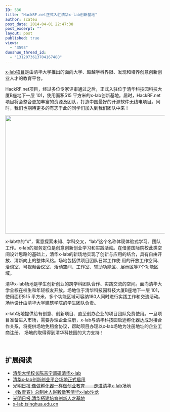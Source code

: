 ```yaml
---
ID: 536
title: "HackRF.net正式入驻清华x-lab创新基地"
author: scateu
post_date: 2014-04-01 22:47:38
post_excerpt: ""
layout: post
published: true
views:
  - "3593"
duoshuo_thread_id:
  - "1312073613704167488"
---
```

<a href="http://www.x-lab.tsinghua.edu.cn/">x-lab项目</a>是由清华大学推出的面向大学、超越学科界限、发现和培养创意创新创业人才的教育平台。

HackRF.net项目，经过多位专家评审通过之后，正式入驻位于清华科技园科技大厦B座地下一层 101，使用面积515 平方米的x-lab创新基地。届时，HackRF.net项目将会整合更加丰富的资源及团队，打造中国最好的开源软件无线电项目。同时，我们也期待更多的有志于此的同学们加入到我们团队中来！

<img class="alignnone" src="http://www.x-lab.tsinghua.edu.cn/uploads/2013101521165880633.jpg" alt="" width="1200" height="374" />

x-lab中的“x”，寓意探索未知、学科交叉，“lab”这个名称体现体验式学习、团队工作。x-lab的服务定位是创意创新创业学习和实践活动。在借鉴国际院校此类空间设计思路的基础上，清华x-lab的新场地实现了创新与应用的结合，具有自由开放、清新向上的整体风格。场地包括供项目团队日常工作使 用的开放工作空间、洽谈室、可视频会议室、活动空间、工作室、辅助功能区、展示区等7个功能区域。

清华x-lab场地是学生创新创业的跨学科团队合作、实践交流的空间。面向清华大学全校在校生和年轻校友开放。场地位于清华科技园科技大厦B座地下一层 101，使用面积515 平方米，多个功能区域可容纳180人同时进行实践工作和交流活动。场地设计由清华大学建筑学院的学生团队负责。

x-lab场地提供给有创意、创新项目、直至创办企业的项目团队免费使用。一旦项目准备进入市场，需要办理企业注册，x-lab与清华科技园启迪孵化器达成对接合作关系，将提供场地免租金协议，帮助项目办理以x-lab场地为注册地址的企业工商注册。 场地的取得得到清华科技园的大力支持！

&nbsp;
<h2>扩展阅读</h2>
<ul>
	<li><a href="http://news.tsinghua.edu.cn/publish/news/4205/2013/20131108170054191668830/20131108170054191668830_.html">清华大学校长陈吉宁调研清华x-lab</a></li>
	<li><a href="http://news.tsinghua.edu.cn/publish/news/4207/2013/20131021142419584296972/20131021142419584296972_.html">清华x-lab创新创业平台场地正式启用</a></li>
	<li><a href="http://news.tsinghua.edu.cn/publish/news/4205/2013/20131028155648296649356/20131028155648296649356_.html">光明日报:像做孵化器一样做创业教育——走进清华x-lab场地</a></li>
	<li><a href="http://news.tsinghua.edu.cn/publish/news/4212/2013/20130624090624865125257/20130624090624865125257_.html">《致青春》总制片人赵毅做客清华x-lab沙龙</a></li>
	<li><a href="http://news.tsinghua.edu.cn/publish/news/4207/2013/20131031113612492717642/20131031113612492717642_.html">光明日报:清华搭建培育创新人才基地</a></li>
	<li><a href="http://x-lab.tsinghua.edu.cn">x-lab.tsinghua.edu.cn</a></li>
</ul>
